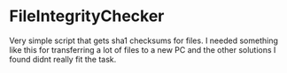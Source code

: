 # FileIntegrityChecker
Very simple script that gets sha1 checksums for files.
I needed something like this for transferring a lot of files to
a new PC and the other solutions I found didnt really fit the task.

